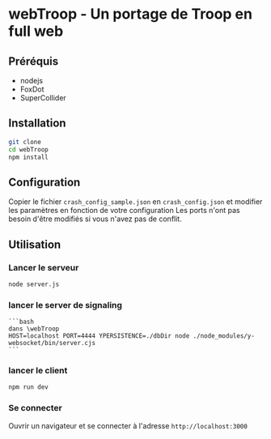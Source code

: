 # webTroop - Un portage de Troop en full web

## Préréquis
- nodejs
- FoxDot
- SuperCollider

## Installation

```bash
git clone
cd webTroop
npm install
```

## Configuration
Copier le fichier `crash_config_sample.json` en `crash_config.json` et modifier les paramètres en fonction de votre configuration
Les ports n'ont pas besoin d'être modifiés si vous n'avez pas de conflit.


## Utilisation

### Lancer le serveur

```bash
node server.js
```

### lancer le server de signaling
    
    ```bash
    dans \webTroop
    HOST=localhost PORT=4444 YPERSISTENCE=./dbDir node ./node_modules/y-websocket/bin/server.cjs
    ```

### lancer le client

```bash
npm run dev
```
### Se connecter

Ouvrir un navigateur et se connecter à l'adresse `http://localhost:3000`

